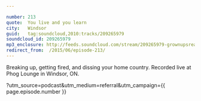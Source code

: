 ```yaml
---

number: 213
quote:  You live and you learn
city:   Windsor
guid:   tag:soundcloud,2010:tracks/209265979
soundcloud_id: 209265979
mp3_enclosure: http://feeds.soundcloud.com/stream/209265979-grownupsreadthingstheywroteaskids-s2e13.mp3
redirect_from:  /2015/06/episode-213/
---
```


Breaking up, getting fired, and dissing your home country. Recorded live at Phog Lounge in Windsor, ON.

?utm_source=podcast&utm_medium=referral&utm_campaign={{ page.episode.number }}